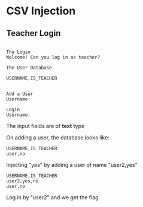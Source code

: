 # CSV Injection

## Teacher Login

```text

The Login
Welcome! Can you log in as teacher?

The User Database

USERNAME,IS_TEACHER
        

Add a User
Username:

Login
Username: 
```

The input fields are of **text** type

On adding a user, the database looks like:

```csv
USERNAME,IS_TEACHER
user,no
```

Injecting "yes" by adding a user of name "user2,yes"

```csv
USERNAME,IS_TEACHER
user2,yes,no
user,no
```

Log in by "user2" and we get the flag
